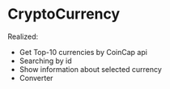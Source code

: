 # CryptoCurrency
Realized:
- Get Top-10 currencies by CoinCap api
- Searching by id
- Show information about selected currency
- Converter
